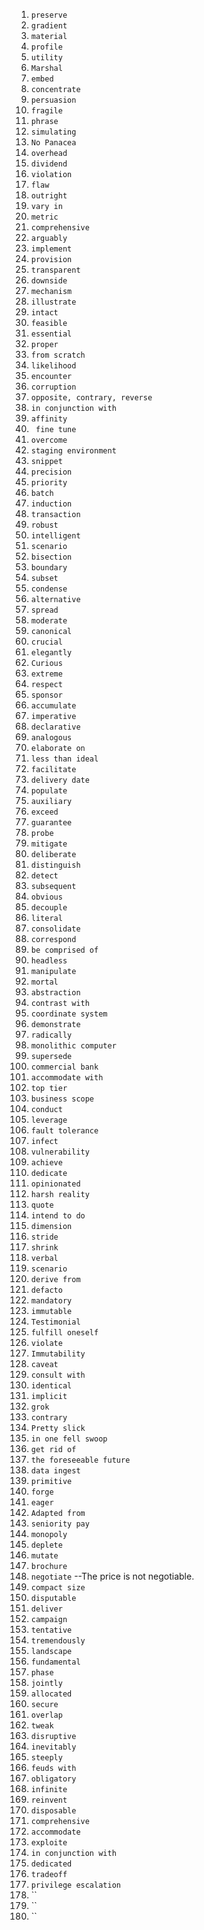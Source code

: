
1. `preserve`
1. `gradient`
1. `material`
1. `profile`
1. `utility`
1. `Marshal`
1. `embed`
1. `concentrate`
1. `persuasion`
1. `fragile`
1. `phrase`
1. `simulating`
1. `No Panacea`
2. `overhead`
3. `dividend`
1. `violation`
1. `flaw`
1. `outright`
1. `vary in`
1. `metric`
1. `comprehensive`
1. `arguably`
1. `implement `
1. `provision`
1. `transparent `
1. `downside `
1. `mechanism`
1. `illustrate`
1. `intact`
1. `feasible`
1. `essential `
1. `proper `
1. `from scratch`
1. `likelihood`
1. `encounter`
1. `corruption`
1. `opposite, contrary, reverse`
1. `in conjunction with`
1. `affinity `
1. ` fine tune`
1. `overcome `
1. `staging environment`
1. `snippet`
1. `precision `
1. `priority`
1. `batch`
1. `induction`
1. `transaction`
1. `robust`
1. `intelligent `
1. `scenario `
1. `bisection`
1. `boundary`
1. `subset`
1. `condense`
1. `alternative `
1. `spread `
1. `moderate `
1. `canonical `
1. `crucial`
1. `elegantly `
1. `Curious `
1. `extreme `
1. `respect`
1. `sponsor`
1. `accumulate`
1. `imperative`
1. `declarative `
1. `analogous `
1. `elaborate on`
1. `less than ideal`
1. `facilitate`
1. `delivery date`
1. `populate`
1. `auxiliary `
1. `exceed`
1. `guarantee`
1. `probe `
1. `mitigate `
1. `deliberate`
1. `distinguish `
1. `detect `
1. `subsequent `
1. `obvious`
1. `decouple `
1. `literal `
1. `consolidate `
1. `correspond `
1. `be comprised of`
1. `headless `
1. `manipulate`
1. `mortal`
1. `abstraction`
1. `contrast with`
1. `coordinate system`
1. `demonstrate `
1. `radically `
1. `monolithic computer`
1. `supersede `
1. `commercial bank`
1. `accommodate with`
1. `top tier`
1. `business scope`
1. `conduct `
1. `leverage `
1. `fault tolerance`
1. `infect `
1. `vulnerability`
1. `achieve `
1. `dedicate `
1. `opinionated `
1. `harsh reality`
1. `quote`
1. `intend to do`
1. `dimension`
1. `stride`
1. `shrink`
1. `verbal `
1. `scenario`
1. `derive from`
1. `defacto `
1. `mandatory`
1. `immutable`
1. `Testimonial`
1. `fulfill oneself`
1. `violate `
1. `Immutability`
1. `caveat `
1. `consult with`
1. `identical`
1. `implicit`
1. `grok`
1. `contrary`
1. `Pretty slick`
1. `in one fell swoop`
1. `get rid of`
1. `the foreseeable future`
1. `data ingest`
1. `primitive`
1. `forge`
1. `eager`
1. `Adapted from`
1. `seniority pay`
1. `monopoly`
1. `deplete`
1. `mutate`
1. `brochure`
1. `negotiate` --The price is not negotiable.
1. `compact size`
1. `disputable`
1. `deliver`
1. `campaign`
1. `tentative`
1. `tremendously`
1. `landscape`
1. `fundamental`
1. `phase`
1. `jointly`
1. `allocated`
1. `secure`
1. `overlap`
1. `tweak`
1. `disruptive`
1. `inevitably`
1. `steeply`
1. `feuds with`
1. `obligatory`
1. `infinite`
1. `reinvent`
1. `disposable`
1. `comprehensive`
1. `accommodate`
1. `exploite`
1. `in conjunction with`
1. `dedicated`
1. `tradeoff`
1. `privilege escalation`
1. ``
1. ``
1. ``





